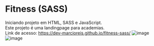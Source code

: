 # Fitness (SASS)
Iniciando projeto em HTML, SASS e JavaScript.<br>
Este projeto é uma landingpage para academias.<br>
Link de acesso: https://dev-marcioreis.github.io/fitness-sass/
![image](https://user-images.githubusercontent.com/122680054/214327140-7060108c-60ae-4703-aabc-3741727dfe7a.png)
![image](https://user-images.githubusercontent.com/122680054/214327313-ce6a55e8-fd86-49ee-965e-955e8d2c4891.png)



